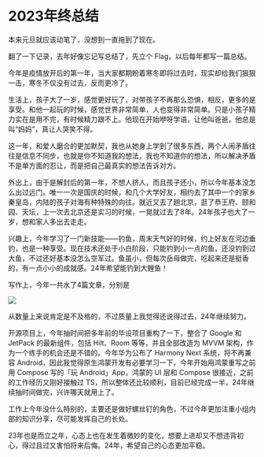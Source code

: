 # 2023年终总结
本来元旦就应该动笔了，没想到一直拖到了现在。

翻了一下记录，去年好像忘记写总结了，先立个 Flag，以后每年都写一篇总结。

今年是疫情放开后的第一年，当大家都期盼着寒冬即将过去时，现实却给我们狠狠一击，寒冬不仅没有过去，反而更冷了。

生活上，孩子大了一岁，感觉更好玩了，对带孩子不再那么恐惧，相反，更多的是享受。和他一起玩的时候，感觉世界非常简单，人也变得非常简单。只是小孩子精力实在是用不完，有时候精力跟不上。他现在开始咿呀学语，让他叫爸爸，他总是叫“妈妈”，真让人哭笑不得。

这一年，和爱人磨合的更加默契，我也从她身上学到了很多东西，两个人闹矛盾往往是信息不同步，也就是你不知道我的想法，我也不知道你的想法，所以解决矛盾不是单方面的忍让，而是把自己最真实的想法告诉对方。

外出上，由于是解封后的第一年，不想人挤人，而且孩子还小，所以今年基本没怎么出过远门。唯一一次是国庆的时候，和几个大学好友，相约去了其中一个的家乡秦皇岛，内陆的孩子对海有种特殊的向往。就近又去了趟北京，逛了恭王府、颐和园、天坛，上一次去北京还是实习的时候，一晃就过去了8年。24年孩子也大了一岁，想和家人多出去走走。

兴趣上，今年学习了一门新技能——钓鱼，周末天气好的时候，约上好友在河边垂钓，也是一种享受。现在技术还处于小白阶段，只能钓到小一点的鱼，还没钓到过大鱼，不过还好基本没怎么空军过。鱼虽小，但每次岳母做完，吃起来还是挺香的，有一点小小的成就感。24年希望能钓到大鲤鱼！

写作上，今年一共水了4篇文章，分别是

![](https://raw.githubusercontent.com/wangchenyan/wangchenyan/year_summary/image/2023_1.png)

从数量上来说肯定是不及格的，不过质量上我觉得还说得过去，24年继续努力。

开源项目上，今年抽时间把多年前的毕设项目重构了一下，整合了 Google 和 JetPack 的最新组件，包括 Hilt、Room 等等，并且全部改造为 MVVM 架构，作为一个练手的机会还是不错的。今年华为公布了 Harmony Next 系统，将不再兼容 Android，因此我觉得原生鸿蒙开发有必要学习一下，今年开始用鸿蒙重写之前用 Compose 写的「玩 Android」App，鸿蒙的 UI 层和 Compose 很接近，之前的工作经历又刚好接触过 TS，所以整体还比较顺利，目前已经完成一半，24年继续抽时间做完，兴许哪天就用上了。

工作上今年没什么特别的，主要还是做好螺丝钉的角色，不过今年更加注重小组内部的知识分享，尽可能发挥自己的长处。

23年也是而立之年，心态上也在发生着微妙的变化，想要上进却又不想违背初心，得过且过又害怕将来后悔。24年，希望自己的心态更加平稳。
